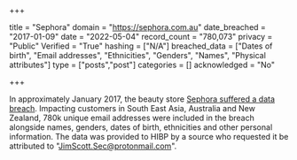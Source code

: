 +++

title = "Sephora"
domain = "https://sephora.com.au"
date_breached = "2017-01-09"
date = "2022-05-04"
record_count = "780,073"
privacy = "Public"
Verified = "True"
hashing = ["N/A"]
breached_data = ["Dates of birth", "Email addresses", "Ethnicities", "Genders", "Names", "Physical attributes"]
type = ["posts","post"]
categories = []
acknowledged = "No"


+++


In approximately January 2017, the beauty store <a href="https://www.zdnet.com/article/sephora-data-breach-hits-southeast-asia-and-anz-customers/" target="_blank" rel="noopener">Sephora suffered a data breach</a>. Impacting customers in South East Asia, Australia and New Zealand, 780k unique email addresses were included in the breach alongside names, genders, dates of birth, ethnicities and other personal information. The data was provided to HIBP by a source who requested it be attributed to &quot;JimScott.Sec@protonmail.com&quot;.

